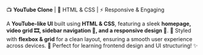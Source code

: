 📺 **YouTube Clone** | 🎨 HTML & CSS | ⚡ Responsive & Engaging  

A **YouTube-like UI** built using **HTML & CSS**, featuring a sleek **homepage, video grid 🎞️, sidebar navigation 📂, and a responsive design 📱**. 🚀 Styled with **flexbox & grid** for a clean layout, ensuring a smooth user experience across devices. 🎯 Perfect for learning frontend design and UI structuring! ✨
